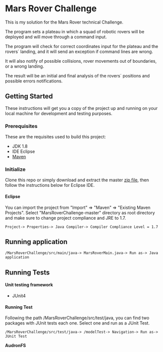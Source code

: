 # Mars Rover Challenge

This is my solution for the Mars Rover technical Challenge.

The program sets a plateau in which a squad of robotic rovers will be deployed and will move through a command input.

The program will check for correct coordinates input for the plateau and the rovers´ landing, and it will send an exception if command lines are wrong.

It will also notify of possible collisions, rover movements out of boundaries, or a wrong landing.

The result will be an initial and final analysis of the rovers´ positions and possible errors notifications.
## Getting Started

These instructions will get you a copy of the project up and running on your local machine for development and testing purposes. 
### Prerequisites
These are the requisites used to build this project:

- JDK 1.8
- IDE Eclipse
- [Maven](https://maven.apache.org/) 

### Initialize

Clone this repo or simply download and extract the master [zip file](https://github.com/audronFS/MarsRoverChallenge.git), then follow the instructions below for Eclipse IDE.
#### Eclipse
You can import the project from "Import" => "Maven" => "Existing Maven Projects". Select "MarsRoverChallenge-master" directory as root directory and make sure to change project compliance and JRE to 1.7.
```
Project-> Properties-> Java Compiler-> Compiler Compliance Level = 1.7
```

## Running application
```
/MarsRoverChallenge/src/main/java-> MarsRoverMain.java-> Run as-> Java application
```
## Running Tests
#### Unit testing framework
- JUnit4

#### Running Test
Following the path /MarsRoverChallenge/src/test/java, you can find two packages with JUnit tests each one. Select one and run as a JUnit Test.
```
/MarsRoverChallenge/src/test/java-> /modelTest-> Navigation-> Run as-> JUnit Test
```




 **AudronFS** 
